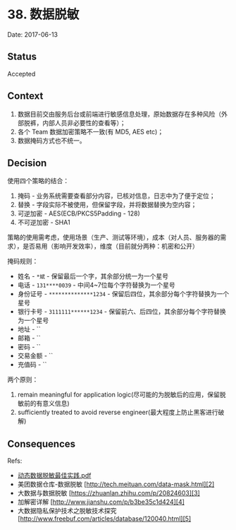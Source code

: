 # 38. 数据脱敏

Date: 2017-06-13

## Status

Accepted

## Context

1. 数据目前交由服务后台或前端进行敏感信息处理，原始数据存在多种风险（外部脱裤，内部人员非必要性的查看等）；
2. 各个 Team 数据加密策略不一致(有 MD5, AES etc)；
3. 数据掩码方式也不统一。

## Decision

使用四个策略的结合：

1. 掩码 - 业务系统需要查看部分内容，已核对信息，日志中为了便于定位；
2. 替换 - 字段实际不被使用，但保留字段，并将数据替换为空内容；
3. 可逆加密 - AES(ECB/PKCS5Padding - 128)
4. 不可逆加密 - SHA1

策略的使用需考虑，使用场景（生产、测试等环境），成本（对人员、服务器的需求），是否易用（影响开发效率），维度（目前就分两种：机密和公开）

掩码规则：

* 姓名 - `*斌` - 保留最后一个字，其余部分统一为一个星号
* 电话 - `131****0039` - 中间4\~7位每个字符替换为一个星号
* 身份证号 - `**************1234` - 保留后四位，其余部分每个字符替换为一个星号
* 银行卡号 - `3111111******1234` - 保留前六、后四位，其余部分每个字符替换为一个星号
* 地址 - \`\`
* 邮箱 - \`\`
* 密码 - \`\`
* 交易金额 - \`\`
* 充值码 - \`\`

两个原则：

1. remain meaningful for application logic(尽可能的为脱敏后的应用，保留脱敏前的有意义信息)
2. sufficiently treated to avoid reverse engineer(最大程度上防止黑客进行破解)

## Consequences

Refs:

* [动态数据脱敏最佳实践.pdf][1]
* 美团数据仓库-数据脱敏 [http://tech.meituan.com/data-mask.html][2]
* 大数据与数据脱敏 [https://zhuanlan.zhihu.com/p/20824603][3]
* 加解密详解 [http://www.jianshu.com/p/b3be35c1d424][4]
* 大数据隐私保护技术之脱敏技术探究 [http://www.freebuf.com/articles/database/120040.html][5]

[1]:	files/%E5%8A%A8%E6%80%81%E6%95%B0%E6%8D%AE%E8%84%B1%E6%95%8F%E6%9C%80%E4%BD%B3%E5%AE%9E%E8%B7%B5.pdf
[2]:	http://tech.meituan.com/data-mask.html
[3]:	https://zhuanlan.zhihu.com/p/20824603
[4]:	http://www.jianshu.com/p/b3be35c1d424
[5]:	http://www.freebuf.com/articles/database/120040.html